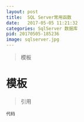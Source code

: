 ```yaml
---
layout: post
title:  SQL Server常用函数
date:   2017-05-05 11:21:32
categories: SqlServer 数据库
pid: 20170505-185236
image: sqlserver.jpg
---
```


> 模板

# 模板

> 引用

```shell
代码
```